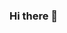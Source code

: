 ### Hi there 👋

<!--
**John-Roland-Guzman/John-Roland-Guzman** is a ✨ _special_ ✨ repository because its `README.md` (this file) appears on your GitHub profile.

Here are some ideas to get you started:

## Hi I'm John Roland Guzman, a thirdd year BSIT College Student from Central Philippine University
- My favorite things to do are:
- Spend time with my pets
- Touch fluffy animals
- Eat sweets
- Play casual games with other people
- Go outside on cold and cloudy days
